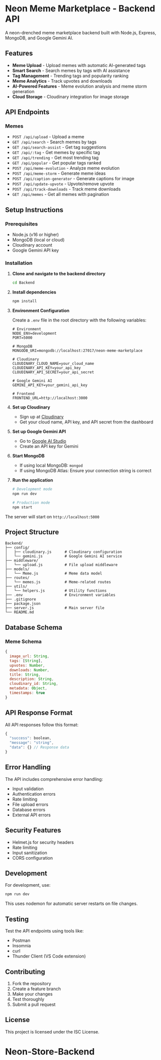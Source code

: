 # Neon Meme Marketplace - Backend API

A neon-drenched meme marketplace backend built with Node.js, Express, MongoDB, and Google Gemini AI.

## Features

- **Meme Upload** - Upload memes with automatic AI-generated tags
- **Smart Search** - Search memes by tags with AI assistance
- **Tag Management** - Trending tags and popularity ranking
- **Meme Analytics** - Track upvotes and downloads
- **AI-Powered Features** - Meme evolution analysis and meme storm generation
- **Cloud Storage** - Cloudinary integration for image storage

## API Endpoints

### Memes
- `POST /api/upload` - Upload a meme
- `GET /api/search` - Search memes by tags
- `GET /api/search-assist` - Get tag suggestions
- `GET /api/:tag` - Get memes by specific tag
- `GET /api/trending` - Get most trending tag
- `GET /api/popular` - Get popular tags ranked
- `POST /api/meme-evolution` - Analyze meme evolution
- `POST /api/meme-storm` - Generate meme ideas
- `POST /api/caption-generator` - Generate captions for image
- `POST /api/update-upvote` - Upvote/remove upvote
- `POST /api/track-downloads` - Track meme downloads
- `GET /api/memes` - Get all memes with pagination

## Setup Instructions

### Prerequisites
- Node.js (v16 or higher)
- MongoDB (local or cloud)
- Cloudinary account
- Google Gemini API key

### Installation

1. **Clone and navigate to the backend directory**
   ```bash
   cd Backend
   ```

2. **Install dependencies**
   ```bash
   npm install
   ```

3. **Environment Configuration**
   
   Create a `.env` file in the root directory with the following variables:
     ```env
   # Environment
   NODE_ENV=development
   PORT=5000

   # MongoDB
   MONGODB_URI=mongodb://localhost:27017/neon-meme-marketplace

   # Cloudinary
   CLOUDINARY_CLOUD_NAME=your_cloud_name
   CLOUDINARY_API_KEY=your_api_key
   CLOUDINARY_API_SECRET=your_api_secret

   # Google Gemini AI
   GEMINI_API_KEY=your_gemini_api_key

   # Frontend
   FRONTEND_URL=http://localhost:3000
   ```

4. **Set up Cloudinary**
   - Sign up at [Cloudinary](https://cloudinary.com/)
   - Get your cloud name, API key, and API secret from the dashboard

5. **Set up Google Gemini API**
   - Go to [Google AI Studio](https://makersuite.google.com/app/apikey)
   - Create an API key for Gemini

6. **Start MongoDB**
   - If using local MongoDB: `mongod`
   - If using MongoDB Atlas: Ensure your connection string is correct

7. **Run the application**
   ```bash
   # Development mode
   npm run dev
   
   # Production mode
   npm start
   ```

The server will start on `http://localhost:5000`

## Project Structure

```
Backend/
├── config/
│   ├── cloudinary.js      # Cloudinary configuration
│   └── gemini.js          # Google Gemini AI service
├── middleware/
│   └── upload.js          # File upload middleware
├── models/
│   └── Meme.js            # Meme data model
├── routes/
│   └── memes.js           # Meme-related routes
├── utils/
│   └── helpers.js         # Utility functions
├── .env                   # Environment variables
├── .gitignore
├── package.json
├── server.js              # Main server file
└── README.md
```

## Database Schema

### Meme Schema
```javascript
{
  image_url: String,
  tags: [String],
  upvotes: Number,
  downloads: Number,
  title: String,
  description: String,
  cloudinary_id: String,
  metadata: Object,
  timestamps: true
}
```

## API Response Format

All API responses follow this format:

```javascript
{
  "success": boolean,
  "message": "string",
  "data": {} // Response data
}
```

## Error Handling

The API includes comprehensive error handling:
- Input validation
- Authentication errors
- Rate limiting
- File upload errors
- Database errors
- External API errors

## Security Features

- Helmet.js for security headers
- Rate limiting
- Input sanitization
- CORS configuration

## Development

For development, use:
```bash
npm run dev
```

This uses nodemon for automatic server restarts on file changes.

## Testing

Test the API endpoints using tools like:
- Postman
- Insomnia
- curl
- Thunder Client (VS Code extension)

## Contributing

1. Fork the repository
2. Create a feature branch
3. Make your changes
4. Test thoroughly
5. Submit a pull request

## License

This project is licensed under the ISC License.
# Neon-Store-Backend
